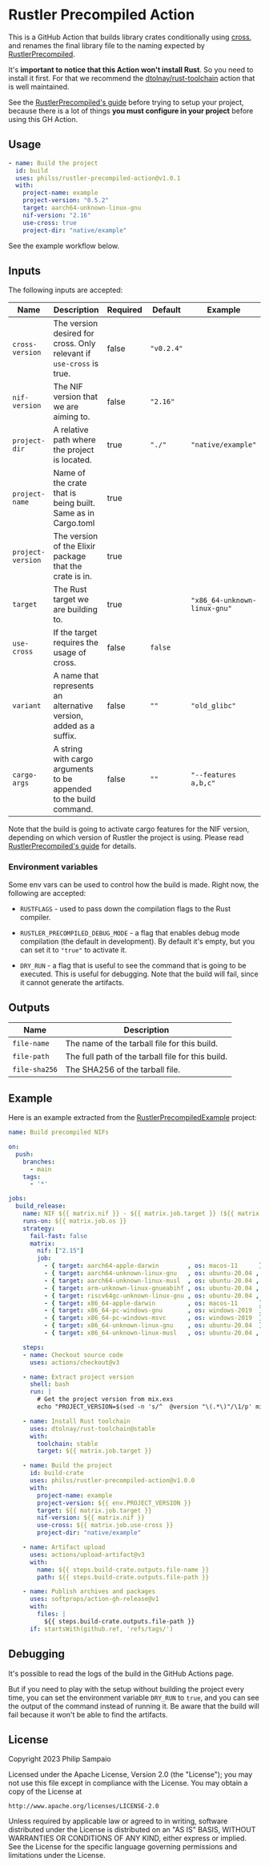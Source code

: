 # Rustler Precompiled Action

This is a GitHub Action that builds library crates conditionally using [cross],
and renames the final library file to the naming expected by [RustlerPrecompiled].

It's **important to notice that this Action won't install Rust**. So you need to
install it first. For that we recommend the [dtolnay/rust-toolchain] action that
is well maintained.

See the [RustlerPrecompiled's guide] before trying to setup your project, because
there is a lot of things **you must configure in your project** before using this
GH Action.

## Usage

```yaml
- name: Build the project
  id: build
  uses: philss/rustler-precompiled-action@v1.0.1
  with:
    project-name: example
    project-version: "0.5.2"
    target: aarch64-unknown-linux-gnu
    nif-version: "2.16"
    use-cross: true
    project-dir: "native/example"
```

See the example workflow below.

## Inputs

The following inputs are accepted:

| Name              | Description                                                           | Required | Default    | Example                      |
|-------------------|-----------------------------------------------------------------------|----------|------------|------------------------------|
| `cross-version`   |  The version desired for cross. Only relevant if `use-cross` is true. | false    | `"v0.2.4"` |                              |
| `nif-version`     |  The NIF version that we are aiming to.                               | false    | `"2.16"`   |                              |
| `project-dir`     |  A relative path where the project is located.                        | true     | `"./"`     | `"native/example"`           |
| `project-name`    |  Name of the crate that is being built. Same as in Cargo.toml         | true     |            |                              |
| `project-version` |  The version of the Elixir package that the crate is in.              | true     |            |                              |
| `target`          |  The Rust target we are building to.                                  | true     |            | `"x86_64-unknown-linux-gnu"` |
| `use-cross`       |  If the target requires the usage of cross.                           | false    | `false`    |                              |
| `variant`         |  A name that represents an alternative version, added as a suffix.    | false    | `""`       | `"old_glibc"`                |
| `cargo-args`      |  A string with cargo arguments to be appended to the build command.   | false    | `""`       | `"--features a,b,c"`         |

Note that the build is going to activate cargo features for the NIF version,
depending on which version of Rustler the project is using.
Please read [RustlerPrecompiled's guide] for details.

### Environment variables

Some env vars can be used to control how the build is made. Right now, the following are accepted:

* `RUSTFLAGS` - used to pass down the compilation flags to the Rust compiler.

* `RUSTLER_PRECOMPILED_DEBUG_MODE` - a flag that enables debug mode compilation (the default in development).
  By default it's empty, but you can set it to `"true"` to activate it.

* `DRY_RUN` - a flag that is useful to see the command that is going to be executed. This is 
  useful for debugging. Note that the build will fail, since it cannot generate the artifacts.

## Outputs

| Name          | Description                                       |
|---------------|---------------------------------------------------|
| `file-name`   | The name of the tarball file for this build.      |
| `file-path`   | The full path of the tarball file for this build. |
| `file-sha256` | The SHA256 of the tarball file.                   |

## Example

Here is an example extracted from the [RustlerPrecompiledExample] project:

```yaml
name: Build precompiled NIFs

on:
  push:
    branches:
      - main
    tags:
      - '*'

jobs:
  build_release:
    name: NIF ${{ matrix.nif }} - ${{ matrix.job.target }} (${{ matrix.job.os }})
    runs-on: ${{ matrix.job.os }}
    strategy:
      fail-fast: false
      matrix:
        nif: ["2.15"]
        job:
          - { target: aarch64-apple-darwin        , os: macos-11      }
          - { target: aarch64-unknown-linux-gnu   , os: ubuntu-20.04 , use-cross: true }
          - { target: aarch64-unknown-linux-musl  , os: ubuntu-20.04 , use-cross: true }
          - { target: arm-unknown-linux-gnueabihf , os: ubuntu-20.04 , use-cross: true }
          - { target: riscv64gc-unknown-linux-gnu , os: ubuntu-20.04 , use-cross: true }
          - { target: x86_64-apple-darwin         , os: macos-11      }
          - { target: x86_64-pc-windows-gnu       , os: windows-2019  }
          - { target: x86_64-pc-windows-msvc      , os: windows-2019  }
          - { target: x86_64-unknown-linux-gnu    , os: ubuntu-20.04  }
          - { target: x86_64-unknown-linux-musl   , os: ubuntu-20.04 , use-cross: true }

    steps:
    - name: Checkout source code
      uses: actions/checkout@v3

    - name: Extract project version
      shell: bash
      run: |
        # Get the project version from mix.exs
        echo "PROJECT_VERSION=$(sed -n 's/^  @version "\(.*\)"/\1/p' mix.exs | head -n1)" >> $GITHUB_ENV

    - name: Install Rust toolchain
      uses: dtolnay/rust-toolchain@stable
      with:
        toolchain: stable
        target: ${{ matrix.job.target }}

    - name: Build the project
      id: build-crate
      uses: philss/rustler-precompiled-action@v1.0.0
      with:
        project-name: example
        project-version: ${{ env.PROJECT_VERSION }}
        target: ${{ matrix.job.target }}
        nif-version: ${{ matrix.nif }}
        use-cross: ${{ matrix.job.use-cross }}
        project-dir: "native/example"

    - name: Artifact upload
      uses: actions/upload-artifact@v3
      with:
        name: ${{ steps.build-crate.outputs.file-name }}
        path: ${{ steps.build-crate.outputs.file-path }}

    - name: Publish archives and packages
      uses: softprops/action-gh-release@v1
      with:
        files: |
          ${{ steps.build-crate.outputs.file-path }}
      if: startsWith(github.ref, 'refs/tags/')

```

## Debugging

It's possible to read the logs of the build in the GitHub Actions page.

But if you need to play with the setup without building the project every
time, you can set the environment variable `DRY_RUN` to `true`, and you
can see the output of the command instead of running it.
Be aware that the build will fail because it won't be able to find the artifacts.

## License

Copyright 2023 Philip Sampaio

Licensed under the Apache License, Version 2.0 (the "License");
you may not use this file except in compliance with the License.
You may obtain a copy of the License at

    http://www.apache.org/licenses/LICENSE-2.0

Unless required by applicable law or agreed to in writing, software
distributed under the License is distributed on an "AS IS" BASIS,
WITHOUT WARRANTIES OR CONDITIONS OF ANY KIND, either express or implied.
See the License for the specific language governing permissions and
limitations under the License.

[cross]: https://github.com/cross-rs/cross
[RustlerPrecompiled]: https://github.com/philss/rustler_precompiled
[RustlerPrecompiledExample]: https://github.com/philss/rustler_precompilation_example 
[dtolnay/rust-toolchain]: https://github.com/dtolnay/rust-toolchain
[RustlerPrecompiled's guide]: https://hexdocs.pm/rustler_precompiled/precompilation_guide.html
